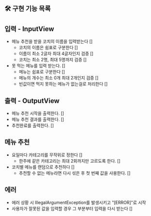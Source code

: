 ## 🛠 구현 기능 목록

## 입력 - InputView
- 메뉴 추천을 받을 코치의 이름을 입력받는다 []
  - 코치의 이름은 쉼표로 구분한다 []
  - 이름이 최소 2글자 최대 4글자인지 검증 []
  - 코치는 최소 2명, 최대 5명까지 검증 []
- 못 먹는 메뉴를 입력 받는다. []
  - 메뉴는 쉽표로 구분한다 []
  - 메뉴의 개수는 최소 0개 최대 2개인지 검증 []
  - 빈값이면 먹지 못하는 메뉴가 없는걸로 처리한다 []

## 출력 - OutputView
- 메뉴 추천 시작을 출력한다. []
- 메뉴 추천 결과를 출력한다. []
- 추천완료를 출력한다. []

## 메뉴 추천
- 요일마다 카테고리를 무작위로 정한다 []
  - 한주에 같은 카테고리는 최대 2회까지만 고르도록 한다. []
- 코치별 메뉴를 랜덤으로 추천하다 []
  - 추천할 수 없는 메뉴라면 다시 섞은 후 첫 번째 값을 사용한다. []

## 에러
- 에러 상황 시 IllegalArgumentException를 발생시키고 "[ERROR]"로 시작
- 사용자가 잘못된 값을 입력할 경우 그 부분부터 입력을 다시 받는다 []